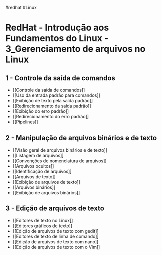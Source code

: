 #redhat #Linux 
# RedHat - Introdução aos Fundamentos do Linux - 3_Gerenciamento de arquivos no Linux

## 1 - Controle da saída de comandos

- [[Controle da saída de comandos]]
- [[Uso da entrada padrão para comandos]]
- [[Exibição de texto pela saída padrão]]
- [[Redirecionamento da saída padrão]]
- [[Exibição do erro padrão]]
- [[Redirecionamento do erro padrão]]
- [[Pipelines]]

## 2 - Manipulação de arquivos binários e de texto

- [[Visão geral de arquivos binários e de texto]]
- [[Listagem de arquivos]]
- [[Convenções de nomenclatura de arquivos]]
- [[Arquivos ocultos]]
- [[Identificação de arquivos]]
- [[Arquivos de texto]]
- [[Exibição de arquivos de texto]]
- [[Arquivos binários]]
- [[Exibição de arquivos binários]]

## 3 - Edição de arquivos de texto

- [[Editores de texto no Linux]]
- [[Editores gráficos de texto]]
- [[Edição de arquivos de texto com gedit]]
- [[Editores de texto de linha de comando]]
- [[Edição de arquivos de texto com nano]]
- [[Edição de arquivos de texto com o Vim]]















